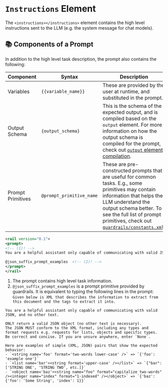 # `Instructions` Element

The `<instructions></instructions>` element contains the high level instructions sent to the LLM (e.g. the system message for chat models).

## 📚 Components of a Prompt

In addition to the high level task description, the prompt also contains the following:

| Component         | Syntax                   | Description                                                                                                                                                                                                                                                                                                                             |
|-------------------|--------------------------|-----------------------------------------------------------------------------------------------------------------------------------------------------------------------------------------------------------------------------------------------------------------------------------------------------------------------------------------|
| Variables         | `{{variable_name}}`        | These are provided by the user at runtime, and substituted in the prompt.                                                                                                                                                                                                                                                               |
| Output Schema     | `{output_schema}`      | This is the schema of the expected output, and is compiled based on the  `output` element.  For more information on how the output schema is compiled for the prompt, check out [`output` element compilation](../output/#adding-compiled-output-element-to-prompt).                                                                    |
| Prompt Primitives | `@prompt_primitive_name` | These are pre-constructed prompts that are useful for common tasks. E.g., some primitives may contain information that helps the LLM understand the output schema better.  To see the full list of prompt primitives, check out [`guardrails/constants.xml`](https://github.com/ShreyaR/guardrails/blob/main/guardrails/constants.xml). |

```xml
<rail version="0.1">
<prompt>
<!-- (1)! -->
You are a helpful assistant only capable of communicating with valid JSON, and no other text.

@json_suffix_prompt_examples  <!-- (2)! -->
</prompt>
</rail>
```


1. The prompt contains high level task information.
2. `@json_suffix_prompt_examples` is a prompt primitive provided by guardrails. It is equivalent to typing the following lines in the prompt: `Given below is XML that describes the information to extract from this document and the tags to extract it into.`

```
You are a helpful assistant only capable of communicating with valid JSON, and no other text.

ONLY return a valid JSON object (no other text is necessary).
The JSON MUST conform to the XML format, including any types and format requests e.g. requests for lists, objects and specific types.
Be correct and concise. If you are unsure anywhere, enter `None`.

Here are examples of simple (XML, JSON) pairs that show the expected behavior:
- `<string name='foo' format='two-words lower-case' />` => `{'foo': 'example one'}`
- `<list name='bar'><string format='upper-case' /></list>` => `{"bar": ['STRING ONE', 'STRING TWO', etc.]}`
- `<object name='baz'><string name="foo" format="capitalize two-words" /><integer name="index" format="1-indexed" /></object>` => `{'baz': {'foo': 'Some String', 'index': 1}}`
```
